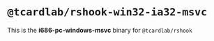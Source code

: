 # `@tcardlab/rshook-win32-ia32-msvc`

This is the **i686-pc-windows-msvc** binary for `@tcardlab/rshook`
